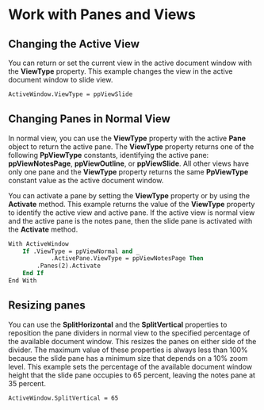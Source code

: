 
# Work with Panes and Views

## Changing the Active View

You can return or set the current view in the active document window with the  **ViewType** property. This example changes the view in the active document window to slide view.


```vb
ActiveWindow.ViewType = ppViewSlide
```


## Changing Panes in Normal View

In normal view, you can use the  **ViewType** property with the active **Pane** object to return the active pane. The **ViewType** property returns one of the following **PpViewType** constants, identifying the active pane: **ppViewNotesPage**, **ppViewOutline**, or **ppViewSlide**. All other views have only one pane and the **ViewType** property returns the same **PpViewType** constant value as the active document window.

You can activate a pane by setting the  **ViewType** property or by using the **Activate** method. This example returns the value of the **ViewType** property to identify the active view and active pane. If the active view is normal view and the active pane is the notes pane, then the slide pane is activated with the **Activate** method.




```vb
With ActiveWindow
    If .ViewType = ppViewNormal and _
            .ActivePane.ViewType = ppViewNotesPage Then
        .Panes(2).Activate
    End If
End With
```


## Resizing panes

You can use the  **SplitHorizontal** and the **SplitVertical** properties to reposition the pane dividers in normal view to the specified percentage of the available document window. This resizes the panes on either side of the divider. The maximum value of these properties is always less than 100% because the slide pane has a minimum size that depends on a 10% zoom level. This example sets the percentage of the available document window height that the slide pane occupies to 65 percent, leaving the notes pane at 35 percent.


```vb
ActiveWindow.SplitVertical = 65
```

